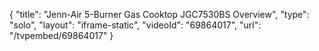 {
    "title": "Jenn-Air 5-Burner Gas Cooktop JGC7530BS Overview",
    "type": "solo",
    "layout": "iframe-static",
    "videoId": "69864017",
    "url": "\/tvpembed\/69864017"
}